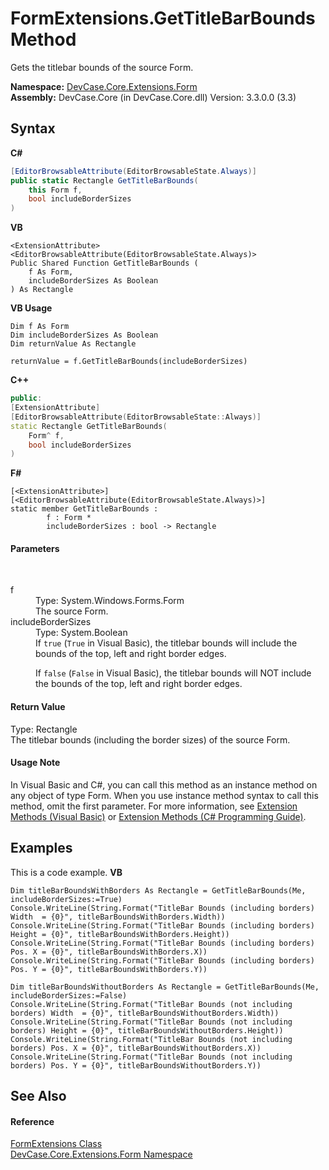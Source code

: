 # FormExtensions.GetTitleBarBounds Method 
 

Gets the titlebar bounds of the source Form.

**Namespace:**&nbsp;<a href="N_DevCase_Core_Extensions_Form">DevCase.Core.Extensions.Form</a><br />**Assembly:**&nbsp;DevCase.Core (in DevCase.Core.dll) Version: 3.3.0.0 (3.3)

## Syntax

**C#**<br />
``` C#
[EditorBrowsableAttribute(EditorBrowsableState.Always)]
public static Rectangle GetTitleBarBounds(
	this Form f,
	bool includeBorderSizes
)
```

**VB**<br />
``` VB
<ExtensionAttribute>
<EditorBrowsableAttribute(EditorBrowsableState.Always)>
Public Shared Function GetTitleBarBounds ( 
	f As Form,
	includeBorderSizes As Boolean
) As Rectangle
```

**VB Usage**<br />
``` VB Usage
Dim f As Form
Dim includeBorderSizes As Boolean
Dim returnValue As Rectangle

returnValue = f.GetTitleBarBounds(includeBorderSizes)
```

**C++**<br />
``` C++
public:
[ExtensionAttribute]
[EditorBrowsableAttribute(EditorBrowsableState::Always)]
static Rectangle GetTitleBarBounds(
	Form^ f, 
	bool includeBorderSizes
)
```

**F#**<br />
``` F#
[<ExtensionAttribute>]
[<EditorBrowsableAttribute(EditorBrowsableState.Always)>]
static member GetTitleBarBounds : 
        f : Form * 
        includeBorderSizes : bool -> Rectangle 

```


#### Parameters
&nbsp;<dl><dt>f</dt><dd>Type: System.Windows.Forms.Form<br />The source Form.</dd><dt>includeBorderSizes</dt><dd>Type: System.Boolean<br />If `true` (`True` in Visual Basic), the titlebar bounds will include the bounds of the top, left and right border edges. 

 If `false` (`False` in Visual Basic), the titlebar bounds will NOT include the bounds of the top, left and right border edges.</dd></dl>

#### Return Value
Type: Rectangle<br />The titlebar bounds (including the border sizes) of the source Form.

#### Usage Note
In Visual Basic and C#, you can call this method as an instance method on any object of type Form. When you use instance method syntax to call this method, omit the first parameter. For more information, see <a href="https://docs.microsoft.com/dotnet/visual-basic/programming-guide/language-features/procedures/extension-methods">Extension Methods (Visual Basic)</a> or <a href="https://docs.microsoft.com/dotnet/csharp/programming-guide/classes-and-structs/extension-methods">Extension Methods (C# Programming Guide)</a>.

## Examples
This is a code example. 
**VB**<br />
``` VB
Dim titleBarBoundsWithBorders As Rectangle = GetTitleBarBounds(Me, includeBorderSizes:=True)
Console.WriteLine(String.Format("TitleBar Bounds (including borders) Width  = {0}", titleBarBoundsWithBorders.Width))
Console.WriteLine(String.Format("TitleBar Bounds (including borders) Height = {0}", titleBarBoundsWithBorders.Height))
Console.WriteLine(String.Format("TitleBar Bounds (including borders) Pos. X = {0}", titleBarBoundsWithBorders.X))
Console.WriteLine(String.Format("TitleBar Bounds (including borders) Pos. Y = {0}", titleBarBoundsWithBorders.Y))

Dim titleBarBoundsWithoutBorders As Rectangle = GetTitleBarBounds(Me, includeBorderSizes:=False)
Console.WriteLine(String.Format("TitleBar Bounds (not including borders) Width  = {0}", titleBarBoundsWithoutBorders.Width))
Console.WriteLine(String.Format("TitleBar Bounds (not including borders) Height = {0}", titleBarBoundsWithoutBorders.Height))
Console.WriteLine(String.Format("TitleBar Bounds (not including borders) Pos. X = {0}", titleBarBoundsWithoutBorders.X))
Console.WriteLine(String.Format("TitleBar Bounds (not including borders) Pos. Y = {0}", titleBarBoundsWithoutBorders.Y))
```


## See Also


#### Reference
<a href="T_DevCase_Core_Extensions_Form_FormExtensions">FormExtensions Class</a><br /><a href="N_DevCase_Core_Extensions_Form">DevCase.Core.Extensions.Form Namespace</a><br />